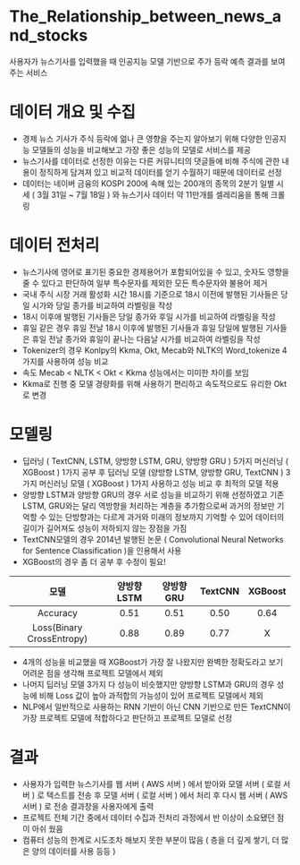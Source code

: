 # The_Relationship_between_news_and_stocks
사용자가 뉴스기사를 입력했을 때 인공지능 모델 기반으로 주가 등락 예측 결과를 보여주는 서비스
# 데이터 개요 및 수집
- 경제 뉴스 기사가 주식 등락에 얾나 큰 영향을 주는지 알아보기 위해 다양한 인공지능 모델들의 성능을 비교해보고 가장 좋은 성능의 모델로 서비스를 제공
- 뉴스기사를 데이터로 선정한 이유는 다른 커뮤니티의 댓글들에 비해 주식에 관한 내용이 정직하게 담겨져 있고 비교적 데이터를 얻기 수월하기 때문에 데이터로 선정
- 데이터는 네이버 금융의 KOSPI 200에 속해 있는 200개의 종목의 2분기 일별 시세 ( 3월 31일 ~ 7월 18일 ) 와 뉴스기사 데이터 약 11만개를 셀레리움을 통해 크롤링
# 데이터 전처리
- 뉴스기사에 영어로 표기된 중요한 경제용어가 포함되어있을 수 있고, 숫자도 영향을 줄 수 있다고 판단하여 일부 특수문자를 제외한 모든 특수문자와 불용어 제거
- 국내 주식 시장 거래 활성화 시간 18시를 기준으로 18시 이전에 발행된 기사들은 당일 시가와 당일 종가를 비교하여 라벨링을 작성
- 18시 이후애 발행된 기사들은 당일 종가와 후일 시가를 비교하여 라벨링을 작성
- 휴일 같은 경우 휴일 전날 18시 이후에 발행된 기사들과 휴일 당일에 발행된 기사들은 휴일 전날 종가와 휴일이 끝나는 다음날 시가를 비교하여 라벨링을 작성
- Tokenizer의 경우 Konlpy의 Kkma, Okt, Mecab와 NLTK의 Word_tokenize 4가지를 사용하여 성능 비교
- 속도 Mecab < NLTK < Okt < Kkma 성능에서는 미미한 차이를 보임
- Kkma로 진행 중 모델 경량화를 위해 사용하기 편리하고 속도적으로도 유리한 Okt로 변경
# 모델링
- 딥러닝 ( TextCNN, LSTM, 양방향 LSTM, GRU, 양방향 GRU ) 5가지 머신러닝 ( XGBoost ) 1가지 공부 후 딥러닝 모델 (양방향 LSTM, 양방향 GRU, TextCNN ) 3가지 머신러닝 모델 ( XGBoost ) 1가지 사용하고 성능 비교 후 최적의 모델 적용
- 양방향 LSTM과 양방향 GRU의 경우 서로 성능을 비교하기 위해 선정하였고 기존 LSTM, GRU와는 달리 역방향을 처리하는 계층을 추가함으로써 과거의 정보만 기억할 수 있는 단방향과는 다르게 과거와 미래의 정보까지 기억할 수 있어 데이터의 길이가 길어져도 성능이 저하되지 않는 장점을 가짐
- TextCNN모델의 경우 2014년 발행된 논문 ( Convolutional Neural Networks for Sentence Classification )을 인용해서 사용
- XGBoost의 경우 좀 더 공부 후 수정이 필요!

|모델|양방향 LSTM|양방향 GRU|TextCNN|XGBoost|
|:------:|:--:|:--:|:--:|:--:|
|Accuracy|0.51|0.51|0.50|0.64|
|Loss(Binary CrossEntropy)|0.88|0.89|0.77| X |

- 4개의 성능을 비교했을 때 XGBoost가 가장 잘 나왔지만 완벽한 정확도라고 보기 어려운 점을 생각해 프로젝트 모델에서 제외
- 나머지 딥러닝 모델 3가지 다 성능이 비슷했지만 양방향 LSTM과 GRU의 경우 성능에 비해 Loss 값이 높아 과적합의 가능성이 있어 프로젝트 모델에서 제외
- NLP에서 일반적으로 사용하는 RNN 기반이 아닌 CNN 기반으로 만든 TextCNN이 가장 프로젝트 모델에 적합하다고 판단하고 프로젝트 모델로 선정
# 결과
- 사용자가 입력한 뉴스기사를 웹 서버 ( AWS 서버 ) 에서 받아와 모델 서버 ( 로컬 서버 ) 로 텍스트를 전송 후 모델 서버 ( 로컬 서버 ) 에서 처리 후 다시 웹 서버 ( AWS 서버 ) 로 전송 결과창을 사용자에게 출력
- 프로젝트 전체 기간 중에서 데이터 수집과 전처리 과정에서 반 이상이 소요됐던 점이 아쉬 웠음
- 컴퓨터 성능의 한계로 시도조차 해보지 못한 부분이 많음 ( 층을 더 깊게 쌓기, 더 많은 양의 데이터를 사용 등등 )
